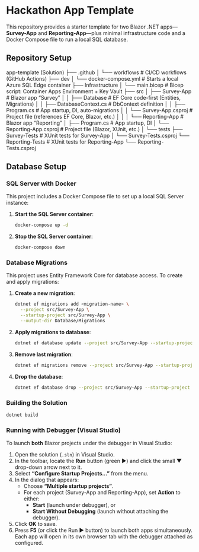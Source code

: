 ﻿# Hackathon App Template

This repository provides a starter template for two Blazor .NET apps—**Survey-App** and **Reporting-App**—plus minimal infrastructure code and a Docker Compose file to run a local SQL database. 

## Repository Setup

app-template (Solution)
├── .github
│ └── workflows # CI/CD workflows (GitHub Actions)
├── dev
│ └── docker-compose.yml # Starts a local Azure SQL Edge container
├── Infrastructure
│ └── main.bicep # Bicep script: Container Apps Environment + Key Vault
├── src
│ ├── Survey-App # Blazor app “Survey”
│ │ ├── Database # EF Core code-first (Entities, Migrations)
│ │ ├── DatabaseContext.cs # DbContext definition
│ │ ├── Program.cs # App startup, DI, auto-migrations
│ │ └── Survey-App.csproj # Project file (references EF Core, Blazor, etc.)
│ │
│ └── Reporting-App # Blazor app “Reporting”
│ ├── Program.cs # App startup, DI
│ └── Reporting-App.csproj # Project file (Blazor, XUnit, etc.)
│
└── tests
├── Survey-Tests # XUnit tests for Survey-App
│ └── Survey-Tests.csproj
└── Reporting-Tests # XUnit tests for Reporting-App
└── Reporting-Tests.csproj


## Database Setup

### SQL Server with Docker

This project includes a Docker Compose file to set up a local SQL Server instance:

1. **Start the SQL Server container**:

   ```bash
   docker-compose up -d
   ```

2. **Stop the SQL Server container**:
   ```bash
   docker-compose down
   ```


### Database Migrations

This project uses Entity Framework Core for database access. To create and apply migrations:

1. **Create a new migration**:

   ```bash
   dotnet ef migrations add <migration-name> \
     --project src/Survey-App \
     --startup-project src/Survey-App \
     --output-dir Database/Migrations
   ```

2. **Apply migrations to database**:

   ```bash
   dotnet ef database update --project src/Survey-App --startup-project src/Survey-App
   ```

3. **Remove last migration**:

   ```bash
   dotnet ef migrations remove --project src/Survey-App --startup-project src/Survey-App
   ```

4. **Drop the database**:
   ```bash
   dotnet ef database drop --project src/Survey-App --startup-project src/Survey-App
   ```


### Building the Solution

```bash
dotnet build
```


### Running with Debugger (Visual Studio)

To launch **both** Blazor projects under the debugger in Visual Studio:

1. Open the solution (`.sln`) in Visual Studio.
2. In the toolbar, locate the **Run** button (green ▶) and click the small **▼** drop-down arrow next to it.
3. Select **“Configure Startup Projects…”** from the menu.
4. In the dialog that appears:
   - Choose **“Multiple startup projects”**.
   - For each project (Survey-App and Reporting-App), set **Action** to either:
     - **Start** (launch under debugger), or
     - **Start Without Debugging** (launch without attaching the debugger).
5. Click **OK** to save.
6. Press **F5** (or click the Run ▶ button) to launch both apps simultaneously. Each app will open in its own browser tab with the debugger attached as configured.